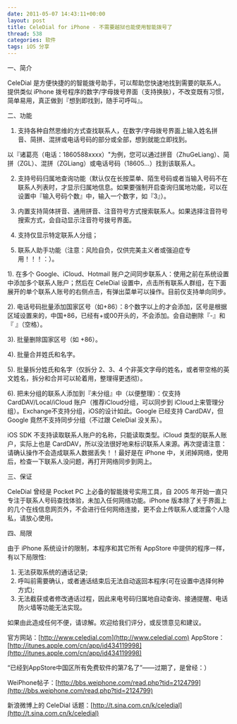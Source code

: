 ```yaml
---
date: 2011-05-07 14:43:11+00:00
layout: post
title: CeleDial for iPhone - 不需要越狱也能使用智能拨号了
thread: 538
categories: 软件
tags: iOS 分享
---
```


一、简介

CeleDial 是方便快捷的的智能拨号助手，可以帮助您快速地找到需要的联系人。提供类似 iPhone 拨号程序的数字/字母拨号界面（支持换肤），不改变既有习惯，简单易用，真正做到『想到即找到，随手可呼叫』。

二、功能

1. 支持各种自然思维的方式查找联系人，在数字/字母拨号界面上输入姓名拼音、简拼、混拼或电话号码的部分或全部，想到就能立即找到。

 以『诸葛亮（电话：1860588xxxx）"为例，您可以通过拼音（ZhuGeLiang）、简拼（ZGL）、混拼（ZGLiang）或电话号码（18605...）找到该联系人。

2. 支持号码归属地查询功能（默认仅在长按菜单、陌生号码或者当输入号码不在联系人列表时，才显示归属地信息。如果要强制开启查询归属地功能，可以在设置中『输入号码个数』中，输入一个数字，如『3』）。

3. 内置支持简体拼音、通用拼音、注音符号方式搜索联系人。如果选择注音符号搜索方式，会自动显示注音符号拨号界面。

4. 支持仅显示特定联系人分组； 

5. 联系人助手功能（注意：风险自负，仅供完美主义者或强迫症专用！！！：）。 

 1). 在多个 Google、iCloud、Hotmail 账户之间同步联系人：使用之前在系统设置中添加多个联系人账户；然后在 CeleDial 设置中，点击所有联系人群组，在下面展开的单个联系人账号的右侧点击，有弹出菜单可以操作。目前仅支持单向同步。 

 2). 电话号码批量添加国家区号（如+86）：8个数字以上的才会添加，区号是根据区域设置来的，中国+86，已经有+或00开头的，不会添加。会自动删除『-』和『 』（空格）。 

 3). 批量删除国家区号（如 +86）。 

 4). 批量合并姓氏和名字。 

 5). 批量拆分姓氏和名字（仅拆分 2、3、4 个非英文字母的姓名，或者带空格的英文姓名，拆分和合并可以轮着用，整理得更透彻）。

 6). 把未分组的联系人添加到『未分组』中（以便整理）：仅支持 CardDAV/Local/iCloud 账户（推荐iCloud分组，可以同步到 iCloud上来管理分组）。Exchange不支持分组，iOS的设计如此。Google 已经支持 CardDAV，但Google 竟然不支持同步分组（不过跟 CeleDial 没关系）。 

 iOS SDK 不支持读取联系人账户的名称，只能读取类型。iCloud 类型的联系人账户，实际上也是 CardDAV，所以没法很好地来标识联系人来源。再次提请注意：请确认操作不会造成联系人数据丢失！！最好是在 iPhone 中，关闭掉网络，使用后，检查一下联系人没问题，再打开网络同步到网上。

三、保证

CeleDial 曾经是 Pocket PC 上必备的智能拨号实用工具，自 2005 年开始一直只专注于联系人号码查找体验，未加入任何网络功能。iPhone 版本除了关于界面上的几个在线信息网页外，不会进行任何网络连接，更不会上传联系人或泄露个人隐私，请放心使用。

四、局限

由于 iPhone 系统设计的限制，本程序和其它所有 AppStore 中提供的程序一样，有以下局限性:

1. 无法获取系统的通话记录;
2. 呼叫前需要确认，或者通话结束后无法自动返回本程序(可在设置中选择何种方式);
3. 无法截获或者修改通话过程，因此来电号码归属地自动查询、接通提醒、电话防火墙等功能无法实现。

如果由此造成任何不便，请谅解。欢迎给我们评分，或反馈意见和建议。

官方网站：[http://www.celedial.com](http://www.celedial.com)
AppStore：[http://itunes.apple.com/cn/app/id434119998](http://itunes.apple.com/cn/app/id434119998)

“已经到AppStore中国区所有免费软件的第7名了”——过期了，是曾经：）

WeiPhone帖子：[http://bbs.weiphone.com/read.php?tid=2124799](http://bbs.weiphone.com/read.php?tid=2124799)

新浪微博上的 CeleDial 话题：[http://t.sina.com.cn/k/celedial](http://t.sina.com.cn/k/celedial)
